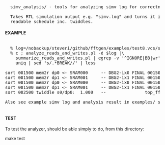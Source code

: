 <pre>
  simv_analysis/ - tools for analyzing simv log for correctness

  Takes RTL simulation output e.g. "simv.log" and turns it into a
  readable schedule inc. twiddles.
</pre>


#### EXAMPLE

<pre>

  % log=/nobackup/steveri/github/fftgen/examples/test8.vcs/simv.log
  % c ; analyze_reads_and_writes.pl -d $log |\
    summarize_reads_and_writes.pl | egrep -v '^IGNORE|BB|wr' |\
    uniq | sed 's/.*BREAK//' | less

sort 001500 mem2r dp0 <- SRAM000     -- DBG2-ix0 FINAL 001500  reads  ( 0.000000, 0.000000) from SRAM000[0] (ix0)
sort 001500 mem2r dp1 <- SRAM001     -- DBG2-ix1 FINAL 001500  reads  ( 0.000000, 0.000000) from SRAM001[0] (ix1)
sort 001500 mem2r dp0 <- SRAM000     -- DBG2-ix0 FINAL 001500  reads  ( 1.000000, 0.000000) from SRAM000[0] (ix0)
sort 001500 mem2r dp1 <- SRAM001     -- DBG2-ix1 FINAL 001500  reads  ( 0.000000, 0.000000) from SRAM001[0] (ix1)
sort 002500 twiddle s0/dp0:  1.000   --               top_fft  2500: BFLY0_twiddle_cos = 3f800000 ( 1.000000)

Also see example simv log and analysis result in examples/ subdirectory.

</pre>

#### TEST

To test the analyzer, should be able simply to do, from this directory:

  make test
